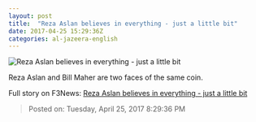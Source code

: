 ```yaml
---
layout: post
title:  "Reza Aslan believes in everything - just a little bit"
date: 2017-04-25 15:29:36Z
categories: al-jazeera-english
---
```


![Reza Aslan believes in everything - just a little bit](http://www.aljazeera.com/mritems/Images/2017/4/24/eed0e01d26d54bd8b4eb229415e77520_18.jpg)

Reza Aslan and Bill Maher are two faces of the same coin.


Full story on F3News: [Reza Aslan believes in everything - just a little bit](http://www.f3nws.com/n/RQ3YvG)

> Posted on: Tuesday, April 25, 2017 8:29:36 PM

